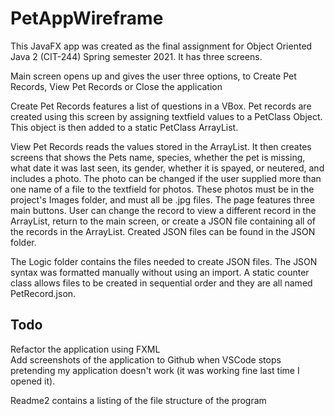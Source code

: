 # PetAppWireframe
 
This JavaFX app was created as the final assignment for Object Oriented Java 2 (CIT-244) Spring semester 2021. It has three screens.

Main screen opens up and gives the user three options, to Create Pet Records, View Pet Records or Close the application

Create Pet Records features a list of questions in a VBox. Pet records are created using this screen by assigning textfield values to a PetClass Object. This object is then added to a static PetClass ArrayList. 

View Pet Records reads the values stored in the ArrayList. It then creates screens that shows the Pets name, species, whether the pet is missing, what date it was last seen, its gender, whether it is spayed, or neutered, and includes a photo. The photo can be changed if the user supplied more than one name of a file to the textfield for photos. These photos must be in the project's Images folder, and must all be .jpg files. The page features three main buttons. User can change the record to view a different record in the ArrayList, return to the main screen, or create a JSON file containing all of the records in the ArrayList. Created JSON files can be found in the JSON folder.

The Logic folder contains the files needed to create JSON files. The JSON syntax was formatted manually without using an import. A static counter class allows files to be created in sequential order and they are all named PetRecord<counter>.json.
 
 ## Todo
 
 Refactor the application using FXML  
 Add screenshots of the application to Github when VSCode stops pretending my application doesn't work (it was working fine last time I opened it).
 
 Readme2 contains a listing of the file structure of the program
